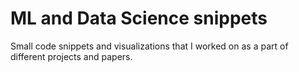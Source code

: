 # ML and Data Science snippets
Small code snippets and visualizations that I worked on as a part of different projects and papers.
